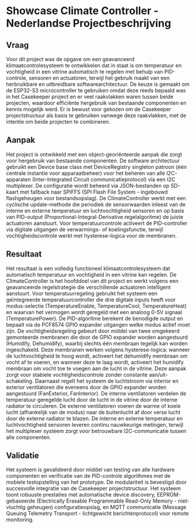 # Showcase Climate Controller - Nederlandse Projectbeschrijving

## Vraag

Voor dit project was de opgave om een geavanceerd klimaatcontrolesysteem te ontwikkelen dat in staat is om temperatuur en vochtigheid in een vitrine automatisch te regelen met behulp van PID-controle, sensoren en actuatoren, terwijl het gebruik maakt van een herbruikbare en uitbreidbare softwarearchitectuur. De keuze is gemaakt om de ESP32-S3 microcontroller te gebruiken omdat deze reeds bepaald was in het Casekeeper project en er veel raakvlakken waren tussen beide projecten, waardoor efficiënte hergebruik van bestaande componenten en kennis mogelijk werd. Er is bewust voor gekozen om de Casekeeper projectstructuur als basis te gebruiken vanwege deze raakvlakken, met de intentie om beide projecten te combineren.

## Aanpak

Het project is ontwikkeld met een object-georiënteerde aanpak die zorgt voor hergebruik van bestaande componenten. De software architectuur gebruikt een Device base class met DeviceRegistry singleton patroon (één centrale instantie voor apparaatbeheer) voor het beheren van alle I2C-apparaten (Inter-Integrated Circuit communicatieprotocol) via een I2C multiplexer. De configuratie wordt beheerd via JSON-bestanden op SD-kaart met fallback naar SPIFFS (SPI Flash File System - ingebouwd flashgeheugen voor bestandsopslag). De ClimateController werkt met een cyclische update-methode die periodiek de sensorwaarden inleest van de interne en externe temperatuur en luchtvochtigheid sensoren en op basis van PID-output (Proportional-Integral-Derivative regelalgoritme) de juiste actuatoren aanstuurt. Voor temperatuurcontrole activeert de PID-controller via digitale uitgangen de verwarmings- of koelingsfunctie, terwijl vochtigheidscontrole werkt met hysterese-logica voor de membranen.

## Resultaat

Het resultaat is een volledig functioneel klimaatcontrolesysteem dat automatisch temperatuur en vochtigheid in een vitrine kan regelen. De ClimateController is het hoofddoel van dit project en werkt volgens een geavanceerde regelstrategie die verschillende actuatoren intelligent aanstuurt. Voor temperatuurregeling gebruikt het systeem een geïntegreerde temperatuurcontroller die drie digitale inputs heeft voor modus-selectie (TemperatureEnable, TemperatureCool, TemperatureHeat) en waarvan het vermogen wordt geregeld met een analoog 0-5V signaal (TemperaturePower). De PID-algoritme berekent de benodigde output en bepaalt via de PCF8574 GPIO expander uitgangen welke modus actief moet zijn. De vochtigheidsregeling gebeurt door middel van twee omgekeerd gemonteerde membranen die door de GPIO expander worden aangestuurd (Humidify, Dehumidify), waarbij slechts één membraan tegelijk kan worden ingeschakeld. Deze membranen werken volgens hysterese-logica: wanneer de luchtvochtigheid te hoog wordt, activeert het dehumidify membraan om vocht af te voeren, en wanneer deze te laag wordt, activeert het humidify membraan om vocht toe te voegen aan de lucht in de vitrine. Deze aanpak zorgt voor stabiele vochtigheidscontrole zonder constante aan/uit-schakeling. Daarnaast regelt het systeem de luchtstroom via interior en exterior ventilatoren die eveneens door de GPIO expander worden aangestuurd (FanExterior, FanInterior). De interne ventilatoren verdelen de temperatuur geregelde lucht door de lucht in de vitrine door de interne radiator te circuleren. De externe ventilatoren voeren de warme of koele lucht (afhankelijk van de modus) naar de buitenlucht af door verse lucht door de externe radiator te blazen. De interne en externe temperatuur en luchtvochtigheid sensoren leveren continu nauwkeurige metingen, terwijl het multiplexer systeem zorgt voor betrouwbare I2C-communicatie tussen alle componenten.

## Validatie

Het systeem is gevalideerd door middel van testing van alle hardware componenten en verificatie van de PID-controle algorithmes met de mobiele testopstelling van het prototype. De modulariteit is bevestigd door succesvolle integratie van de Casekeeper projectstructuur. Het systeem toont robuuste prestaties met automatische device discovery, EEPROM-gebaseerde (Electrically Erasable Programmable Read-Only Memory - niet-vluchtig geheugen) configuratieopslag, en MQTT communicatie (Message Queuing Telemetry Transport - lichtgewicht berichtenprotocol) voor remote monitoring.
